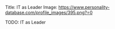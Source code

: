 Title: IT as Leader
Image: https://www.personality-database.com/profile_images/395.png?=0

TODO: IT as Leader

